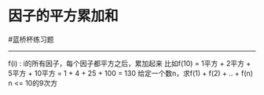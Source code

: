 # 因子的平方累加和

#蓝桥杯练习题


---

f(i) : i的所有因子，每个因子都平方之后，累加起来
比如f(10) = 1平方 + 2平方 + 5平方 + 10平方 = 1 + 4 + 25 + 100 = 130
给定一个数n，求f(1) + f(2) + .. + f(n)
n <= 10的9次方

